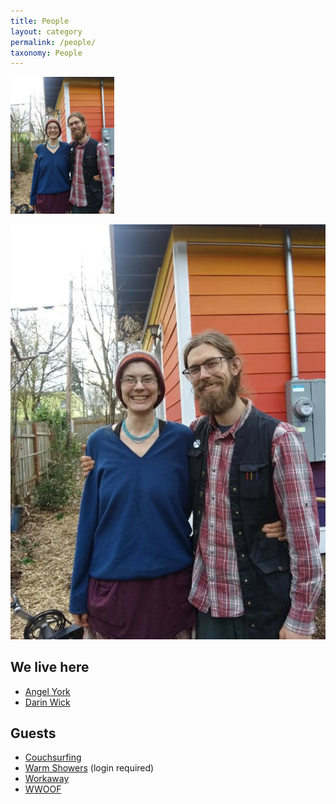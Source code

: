 ```yaml
---
title: People
layout: category
permalink: /people/
taxonomy: People
---
```


<img src="/assets/images/angel%20darin%20rainbow%20house%202019.png" width=33% height=auto alt="Angel and Darin in front of the rainbow house">

![image](/assets/images/angel%20darin%20rainbow%20house%202019.png)
## We live here
- [Angel York](https://angelyork.com/)
- [Darin Wick](https://darinwick.com/)

## Guests
- [Couchsurfing](https://www.couchsurfing.com/people/rainbowhouse)
- [Warm Showers](https://www.warmshowers.org/users/nectarine) (login required)
- [Workaway](https://www.workaway.info/191485637641-en.html)
- [WWOOF](https://wwoofusa.org/farm/rainbow-house-gardens/)
